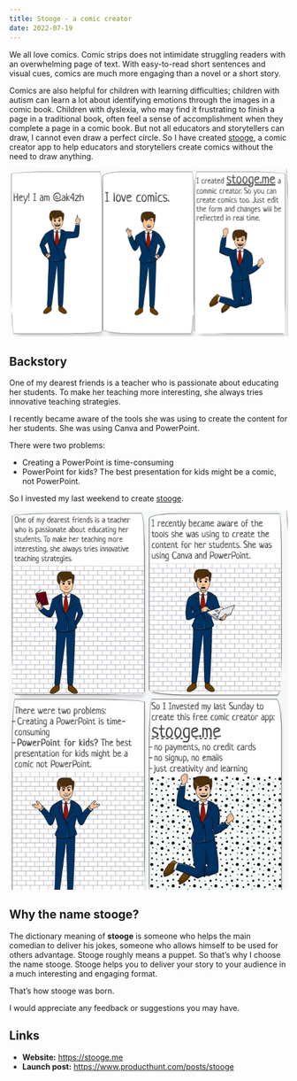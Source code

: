 ```yaml
---
title: Stooge - a comic creator
date: 2022-07-19
---
```


We all love comics. Comic strips does not intimidate struggling readers with an overwhelming page of text. With easy-to-read short sentences and visual cues, comics are much more engaging than a novel or a short story. 

Comics are also helpful for children with learning difficulties; children with autism can learn a lot about identifying emotions through the images in a comic book. Children with dyslexia, who may find it frustrating to finish a page in a traditional book, often feel a sense of accomplishment when they complete a page in a comic book.
But not all educators and storytellers can draw, I cannot even draw a perfect circle. So I have created [stooge](https://stooge.me), a comic creator app to help educators and storytellers create comics without the need to draw anything.

![stooge](./stooge.png)

## Backstory

One of my dearest friends is a teacher who is passionate about educating her students. To make her teaching more interesting, she always tries innovative teaching strategies.  
  
I recently became aware of the tools she was using to create the content for her students. She was using Canva and PowerPoint.  
  
There were two problems:  
- Creating a PowerPoint is time-consuming  
- PowerPoint for kids? The best presentation for kids might be a comic, not PowerPoint.  
  
So I invested my last weekend to create [stooge](https://stooge.me/).

![stooge-backstory](./stooge-backstory.jpg)


## Why the name stooge?

The dictionary meaning of **stooge** is someone who helps the main comedian to deliver his jokes, someone who allows himself to be used for others advantage. Stooge roughly means a puppet.
So that’s why I choose the name stooge. Stooge helps you to deliver your story to your audience in a much interesting and engaging format.


That’s how stooge was born.

I would appreciate any feedback or suggestions you may have.

## Links
- **Website:** https://stooge.me
- **Launch post:** https://www.producthunt.com/posts/stooge